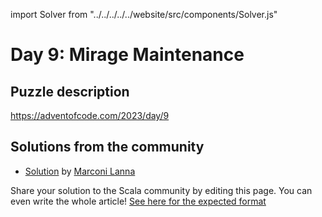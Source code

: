 import Solver from "../../../../../website/src/components/Solver.js"

# Day 9: Mirage Maintenance

## Puzzle description

https://adventofcode.com/2023/day/9

## Solutions from the community

- [Solution](https://github.com/marconilanna/advent-of-code/blob/master/2023/Day09.scala) by [Marconi Lanna](https://github.com/marconilanna)

Share your solution to the Scala community by editing this page.
You can even write the whole article! [See here for the expected format](https://github.com/scalacenter/scala-advent-of-code/discussions/424)

